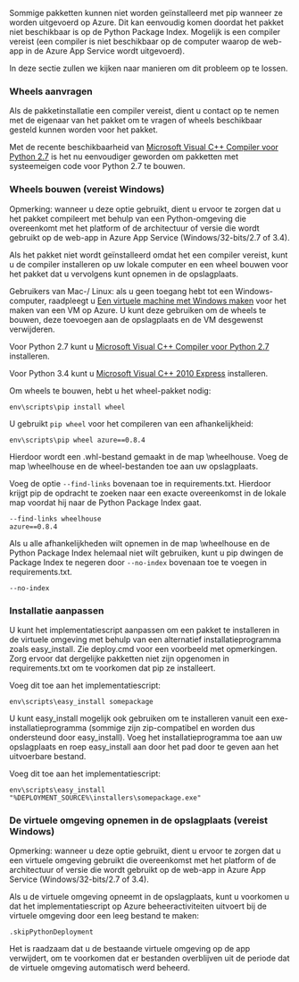 Sommige pakketten kunnen niet worden geïnstalleerd met pip wanneer ze worden uitgevoerd op Azure.  Dit kan eenvoudig komen doordat het pakket niet beschikbaar is op de Python Package Index.  Mogelijk is een compiler vereist (een compiler is niet beschikbaar op de computer waarop de web-app in de Azure App Service wordt uitgevoerd).

In deze sectie zullen we kijken naar manieren om dit probleem op te lossen.

### Wheels aanvragen

Als de pakketinstallatie een compiler vereist, dient u contact op te nemen met de eigenaar van het pakket om te vragen of wheels beschikbaar gesteld kunnen worden voor het pakket.

Met de recente beschikbaarheid van [Microsoft Visual C++ Compiler voor Python 2.7][] is het nu eenvoudiger geworden om pakketten met systeemeigen code voor Python 2.7 te bouwen.

### Wheels bouwen (vereist Windows)

Opmerking: wanneer u deze optie gebruikt, dient u ervoor te zorgen dat u het pakket compileert met behulp van een Python-omgeving die overeenkomt met het platform of de architectuur of versie die wordt gebruikt op de web-app in Azure App Service (Windows/32-bits/2.7 of 3.4).

Als het pakket niet wordt geïnstalleerd omdat het een compiler vereist, kunt u de compiler installeren op uw lokale computer en een wheel bouwen voor het pakket dat u vervolgens kunt opnemen in de opslagplaats.

Gebruikers van Mac-/ Linux: als u geen toegang hebt tot een Windows-computer, raadpleegt u [Een virtuele machine met Windows maken][] voor het maken van een VM op Azure.  U kunt deze gebruiken om de wheels te bouwen, deze toevoegen aan de opslagplaats en de VM desgewenst verwijderen. 

Voor Python 2.7 kunt u [Microsoft Visual C++ Compiler voor Python 2.7][] installeren.

Voor Python 3.4 kunt u [Microsoft Visual C++ 2010 Express][] installeren.

Om wheels te bouwen, hebt u het wheel-pakket nodig:

    env\scripts\pip install wheel

U gebruikt `pip wheel` voor het compileren van een afhankelijkheid:

    env\scripts\pip wheel azure==0.8.4

Hierdoor wordt een .whl-bestand gemaakt in de map \wheelhouse.  Voeg de map \wheelhouse en de wheel-bestanden toe aan uw opslagplaats.

Voeg de optie `--find-links` bovenaan toe in requirements.txt. Hierdoor krijgt pip de opdracht te zoeken naar een exacte overeenkomst in de lokale map voordat hij naar de Python Package Index gaat.

    --find-links wheelhouse
    azure==0.8.4

Als u alle afhankelijkheden wilt opnemen in de map \wheelhouse en de Python Package Index helemaal niet wilt gebruiken, kunt u pip dwingen de Package Index te negeren door `--no-index` bovenaan toe te voegen in requirements.txt.

    --no-index

### Installatie aanpassen

U kunt het implementatiescript aanpassen om een pakket te installeren in de virtuele omgeving met behulp van een alternatief installatieprogramma zoals easy\_install.  Zie deploy.cmd voor een voorbeeld met opmerkingen.  Zorg ervoor dat dergelijke pakketten niet zijn opgenomen in requirements.txt om te voorkomen dat pip ze installeert.

Voeg dit toe aan het implementatiescript:

    env\scripts\easy_install somepackage

U kunt easy\_install mogelijk ook gebruiken om te installeren vanuit een exe-installatieprogramma (sommige zijn zip-compatibel en worden dus ondersteund door easy\_install).  Voeg het installatieprogramma toe aan uw opslagplaats en roep easy\_install aan door het pad door te geven aan het uitvoerbare bestand.

Voeg dit toe aan het implementatiescript:

    env\scripts\easy_install "%DEPLOYMENT_SOURCE%\installers\somepackage.exe"

### De virtuele omgeving opnemen in de opslagplaats (vereist Windows)

Opmerking: wanneer u deze optie gebruikt, dient u ervoor te zorgen dat u een virtuele omgeving gebruikt die overeenkomst met het platform of de architectuur of versie die wordt gebruikt op de web-app in Azure App Service (Windows/32-bits/2.7 of 3.4).

Als u de virtuele omgeving opneemt in de opslagplaats, kunt u voorkomen u dat het implementatiescript op Azure beheeractiviteiten uitvoert bij de virtuele omgeving door een leeg bestand te maken:

    .skipPythonDeployment

Het is raadzaam dat u de bestaande virtuele omgeving op de app verwijdert, om te voorkomen dat er bestanden overblijven uit de periode dat de virtuele omgeving automatisch werd beheerd.


[Een virtuele machine met Windows maken]: http://azure.microsoft.com/documentation/articles/virtual-machines-windows-hero-tutorial/
[Microsoft Visual C++ Compiler voor Python 2.7]: http://aka.ms/vcpython27
[Microsoft Visual C++ 2010 Express]: http://go.microsoft.com/?linkid=9709949



<!--HONumber=Jun16_HO2-->


